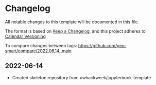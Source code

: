 # Changelog

All notable changes to this template will be documented in this file.

The format is based on [Keep a Changelog](https://keepachangelog.com/en/1.0.0/),
and this project adheres to [Calendar Versioning](https://calver.org)

To compare changes between tags:
https://github.com/geo-smart/compare/2022.06.14..main

## 2022-06-14
- Created skeleton repository from uwhackweek/jupyterbook-template
